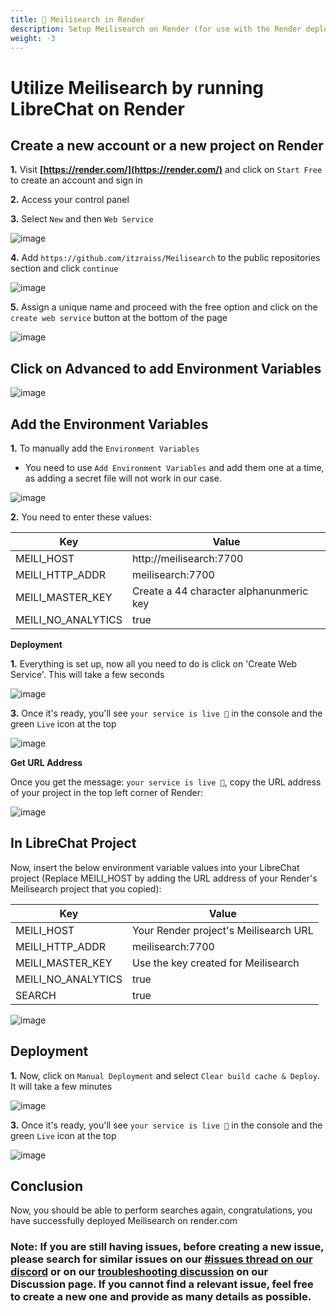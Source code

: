 ```yaml
---
title: 🔎 Meilisearch in Render
description: Setup Meilisearch on Render (for use with the Render deployment guide)
weight: -3
---
```

# Utilize Meilisearch by running LibreChat on Render

## Create a new account or a new project on Render

**1.** Visit **[https://render.com/](https://render.com/)** and click on `Start Free` to create an account and sign in

**2.** Access your control panel

**3.** Select `New` and then `Web Service`

  ![image](https://github.com/danny-avila/LibreChat/assets/32828263/36e7fa0d-aa7a-4505-ad9b-a2daabaca712)

**4.** Add `https://github.com/itzraiss/Meilisearch` to the public repositories section and click `continue`
  
  ![image](https://github.com/danny-avila/LibreChat/assets/32828263/9a982355-a575-4e95-8d21-dffaf8252426)

**5.** Assign a unique name and proceed with the free option and click on the `create web service` button at the bottom of the page
  
  ![image](https://github.com/danny-avila/LibreChat/assets/32828263/691132c7-afea-4125-9ca5-a9a8854dc1c2)

## Click on Advanced to add Environment Variables 

  ![image](https://github.com/danny-avila/LibreChat/assets/32828263/0fb3e3cf-9cfd-463c-8b02-a31354f0cabb)

## Add the Environment Variables

**1.** To manually add the `Environment Variables`
  - You need to use `Add Environment Variables` and add them one at a time, as adding a secret file will not work in our case.

 ![image](https://github.com/danny-avila/LibreChat/assets/32828263/8cbc35e5-2b9b-4dad-835f-f0444627a01f)

**2.** You need to enter these values:

| Key | Value |
| --- | --- |
| MEILI_HOST | http://meilisearch:7700 |
| MEILI_HTTP_ADDR | meilisearch:7700 |
| MEILI_MASTER_KEY | Create a 44 character alphanunmeric key | 
| MEILI_NO_ANALYTICS | true |

**Deployment**

**1.** Everything is set up, now all you need to do is click on 'Create Web Service'. This will take a few seconds

  ![image](https://github.com/danny-avila/LibreChat/assets/32828263/282f0bf3-923f-4603-aaf6-0fcc5b085635)

**3.** Once it's ready, you'll see `your service is live 🎉` in the console and the green `Live` icon at the top

  ![image](https://github.com/danny-avila/LibreChat/assets/32828263/2f1cdca7-658d-4de7-95a1-915d784e1ec2)

**Get URL Address**

Once you get the message: `your service is live 🎉`, copy the URL address of your project in the top left corner of Render:

  ![image](https://github.com/danny-avila/LibreChat/assets/32828263/f879ac99-8273-467c-8389-ce54703fc1ff)

## In LibreChat Project

Now, insert the below environment variable values into your LibreChat project (Replace MEILI_HOST by adding the URL address of your Render's Meilisearch project that you copied):

| Key | Value                                 |
| --- |---------------------------------------|
| MEILI_HOST | Your Render project's Meilisearch URL |
| MEILI_HTTP_ADDR | meilisearch:7700                      |
| MEILI_MASTER_KEY | Use the key created for Meilisearch   | 
| MEILI_NO_ANALYTICS | true                                  |
| SEARCH | true                                  |

  ![image](https://github.com/danny-avila/LibreChat/assets/32828263/f4ff1310-dc6b-4a81-944e-0eece8606b86)

## Deployment

**1.** Now, click on `Manual Deployment` and select `Clear build cache & Deploy`. It will take a few minutes

  ![image](https://github.com/danny-avila/LibreChat/assets/32828263/075adc07-df7d-43e6-9d1c-783ee0cf47ea)

**3.** Once it's ready, you'll see `your service is live 🎉` in the console and the green `Live` icon at the top

  ![image](https://github.com/danny-avila/LibreChat/assets/32828263/fd7cbcc3-4854-4733-ab18-4d0efc170a83)

## Conclusion
Now, you should be able to perform searches again, congratulations, you have successfully deployed Meilisearch on render.com

### Note: If you are still having issues, before creating a new issue, please search for similar issues on our [#issues thread on our discord](https://discord.gg/weqZFtD9C4) or on our [troubleshooting discussion](https://github.com/danny-avila/LibreChat/discussions/categories/troubleshooting) on our Discussion page. If you cannot find a relevant issue, feel free to create a new one and provide as many details as possible.
